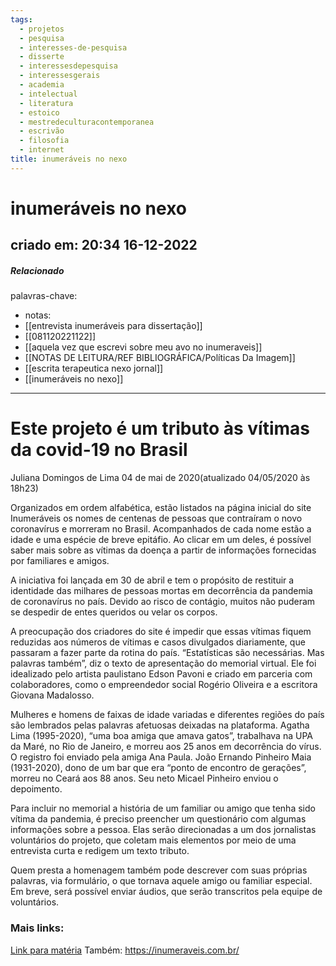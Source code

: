 ```yaml
---
tags:
  - projetos
  - pesquisa
  - interesses-de-pesquisa
  - disserte
  - interessesdepesquisa
  - interessesgerais
  - academia
  - intelectual
  - literatura
  - estoico
  - mestredeculturacontemporanea
  - escrivão
  - filosofia
  - internet
title: inumeráveis no nexo
---
```

# inumeráveis no nexo
## criado em: 20:34 16-12-2022

##### Relacionado
 palavras-chave:
- notas: 
- [[entrevista inumeráveis para dissertação]]
- [[081120221122]]
- [[aquela vez que escrevi sobre meu avo no inumeraveis]]
- [[NOTAS DE LEITURA/REF BIBLIOGRÁFICA/Políticas Da Imagem]]
- [[escrita terapeutica nexo jornal]]
- [[inumeráveis no nexo]]
---
# Este projeto é um tributo às vítimas da covid-19 no Brasil
Juliana Domingos de Lima
04 de mai de 2020(atualizado 04/05/2020 às 18h23)

Organizados em ordem alfabética, estão listados na página inicial do site Inumeráveis os nomes de centenas de pessoas que contraíram o novo coronavírus e morreram no Brasil. Acompanhados de cada nome estão a idade e uma espécie de breve epitáfio. Ao clicar em um deles, é possível saber mais sobre as vítimas da doença a partir de informações fornecidas por familiares e amigos.

A iniciativa foi lançada em 30 de abril e tem o propósito de restituir a identidade das milhares de pessoas mortas em decorrência da pandemia de coronavírus no país. Devido ao risco de contágio, muitos não puderam se despedir de entes queridos ou velar os corpos.

A preocupação dos criadores do site é impedir que essas vítimas fiquem reduzidas aos números de vítimas e casos divulgados diariamente, que passaram a fazer parte da rotina do país. “Estatísticas são necessárias. Mas palavras também”, diz o texto de apresentação do memorial virtual. Ele foi idealizado pelo artista paulistano Edson Pavoni e criado em parceria com colaboradores, como o empreendedor social Rogério Oliveira e a escritora Giovana Madalosso.

Mulheres e homens de faixas de idade variadas e diferentes regiões do país são lembrados pelas palavras afetuosas deixadas na plataforma. Agatha Lima (1995-2020), “uma boa amiga que amava gatos”, trabalhava na UPA da Maré, no Rio de Janeiro, e morreu aos 25 anos em decorrência do vírus. O registro foi enviado pela amiga Ana Paula. João Ernando Pinheiro Maia (1931-2020), dono de um bar que era “ponto de encontro de gerações”, morreu no Ceará aos 88 anos. Seu neto Micael Pinheiro enviou o depoimento.

Para incluir no memorial a história de um familiar ou amigo que tenha sido vítima da pandemia, é preciso preencher um questionário com algumas informações sobre a pessoa. Elas serão direcionadas a um dos jornalistas voluntários do projeto, que coletam mais elementos por meio de uma entrevista curta e redigem um texto tributo.

Quem presta a homenagem também pode descrever com suas próprias palavras, via formulário, o que tornava aquele amigo ou familiar especial. Em breve, será possível enviar áudios, que serão transcritos pela equipe de voluntários.
### Mais links: 
[Link para matéria](https://www.nexojornal.com.br/expresso/2020/05/04/Este-projeto-%C3%A9-um-tributo-%C3%A0s-v%C3%ADtimas-da-covid-19-no-Brasil)
Também: https://inumeraveis.com.br/
